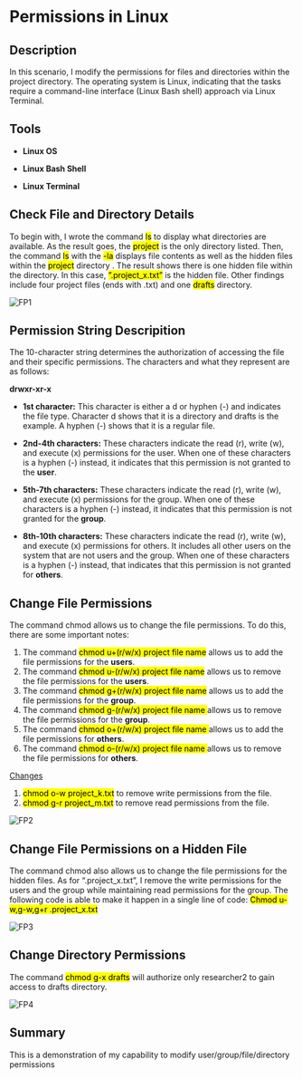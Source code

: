 # Permissions in Linux
<h2>Description</h2>

In this scenario, I modify the permissions for files and
directories within the project directory. The operating system is Linux, indicating that the
tasks require a command-line interface (Linux Bash shell) approach via Linux Terminal.
</b>

<h2>Tools</h2>

- <b>Linux OS</b> 

- <b>Linux Bash Shell</b> 

- <b>Linux Terminal</b> 
</b>

## Check File and Directory Details

To begin with, I wrote the command <mark>ls</mark> to display what directories are available. As the result
goes, the <mark>project</mark> is the only directory listed. Then, the command <mark>ls</mark> with the <mark>-la</mark> displays
file contents as well as the hidden files within the <mark>project</mark> directory . The result shows
there is one hidden file within the directory. In this case, <mark>”.project_x.txt”</mark> is the hidden
file. Other findings include four project files (ends with .txt) and one <mark>drafts</mark> directory.

![FP1](https://github.com/user-attachments/assets/75e71453-f18d-4827-8766-1d69340c109a)

## Permission String Descripition

The 10-character string determines the authorization of accessing the file and their specific
permissions. The characters and what they represent are as follows:

<b>drwxr-xr-x</b> 

- <b>1st character:</b> This character is either a d or hyphen (-) and indicates the file type.
Character d shows that it is a directory and drafts is the example. A hyphen (-) shows
that it is a regular file.

- <b>2nd-4th characters:</b> These characters indicate the read (r), write (w), and execute (x)
permissions for the user. When one of these characters is a hyphen (-) instead, it
indicates that this permission is not granted to the <b>user</b>.

- <b>5th-7th characters:</b> These characters indicate the read (r), write (w), and execute (x)
permissions for the group. When one of these characters is a hyphen (-) instead, it
indicates that this permission is not granted for the <b>group</b>.

- <b>8th-10th characters:</b> These characters indicate the read (r), write (w), and execute (x)
permissions for others. It includes all other users on the system that are not users and
the group. When one of these characters is a hyphen (-) instead, that indicates that
this permission is not granted for <b>others</b>.

## Change File Permissions

The command chmod allows us to change the file permissions. To do this, there are some
important notes:
1. The command <mark>chmod u+(r/w/x) project file name</mark> allows us to add the file
permissions for the <b>users</b>.
2. The command <mark>chmod u-(r/w/x) project file name</mark> allows us to remove the
file permissions for the <b>users</b>.
3. The command <mark>chmod g+(r/w/x) project file name</mark> allows us to add the file
permissions for the <b>group</b>.
4. The command <mark>chmod g-(r/w/x) project file name </mark> allows us to remove the
file permissions for the <b>group</b>.
5. The command <mark>chmod o+(r/w/x) project file name </mark> allows us to add the file
permissions for <b>others</b>.
6. The command <mark>chmod o-(r/w/x) project file name </mark> allows us to remove the
file permissions for <b>others</b>.

<ins>Changes</ins>

1. <mark>chmod o-w project_k.txt</mark> to remove write permissions
from the file.
2. <mark>chmod g-r project_m.txt</mark> to remove read permissions from
the file.

![FP2](https://github.com/user-attachments/assets/8fbb11d7-963b-47e4-b6c8-d1e5986880ca)

## Change File Permissions on a Hidden File

The command chmod also allows us to change the file permissions for the hidden files. As for
“.project_x.txt”, I remove the write permissions for the users and the group
while maintaining read permissions for the group. The following code is able to make it happen
in a single line of code:
 <mark>Chmod u-w,g-w,g+r .project_x.txt</mark>

![FP3](https://github.com/user-attachments/assets/76fa089d-f8d1-4c7b-ad28-5e1bf2a97c12)

## Change Directory Permissions

The command <mark>chmod g-x drafts</mark> will authorize only researcher2 to gain access to drafts
directory.

![FP4](https://github.com/user-attachments/assets/ab851a05-2676-4352-93a4-22e6ea7ceca7)

## Summary

This is a demonstration of my capability to modify user/group/file/directory permissions

